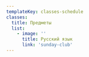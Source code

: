 ```yaml
---
templateKey: classes-schedule
classes:
  title: Предметы
  list: 
    - image: ''
      title: Русский язык
      link: 'sunday-club'
---
```

